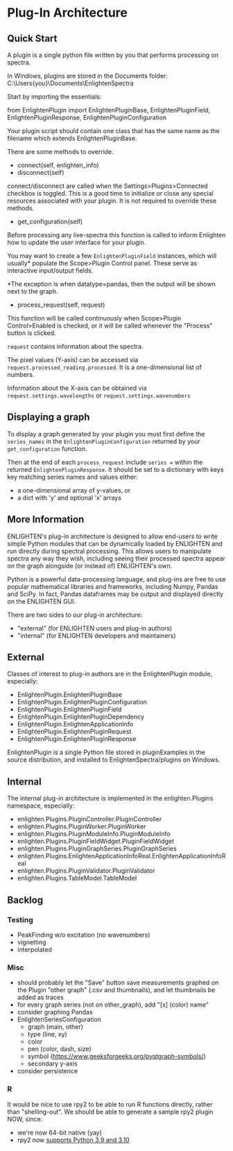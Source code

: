 # Plug-In Architecture

## Quick Start

A plugin is a single python file written by you that performs processing on spectra.

In Windows, plugins are stored in the Documents folder: C:\Users\{you}\Documents\EnlightenSpectra

Start by importing the essentials:

  from EnlightenPlugin import EnlightenPluginBase, EnlightenPluginField, EnlightenPluginResponse, EnlightenPluginConfiguration

Your plugin script should contain one class that has the same name as the filename which extends EnlightenPluginBase.

There are some methods to override.

- connect(self, enlighten_info)
- disconnect(self)

connect/disconnect are called when the Settings>Plugins>Connected checkbox is toggled. This is a good time to initialize or close any special resources associated with your plugin. It is not required to override these methods.

- get_configuration(self)

Before processing any live-spectra this function is called to inform Enlighten how to update the user interface for your plugin. 

You may want to create a few `EnlightenPluginField` instances, which will usually* populate the Scope>Plugin Control panel. These serve as interactive input/output fields.

*The exception is when datatype=pandas, then the output will be shown next to the graph.

- process_request(self, request)

This function will be called continuously when Scope>Plugin Control>Enabled is checked, or it will be called whenever the "Process" button is clicked.

`request` contains information about the spectra.

The pixel values (Y-axis) can be accessed via `request.processed_reading.processed`. It is a one-dimensional list of numbers.

Information about the X-axis can be obtained via `request.settings.wavelengths` or `request.settings.wavenumbers`

## Displaying a graph

To display a graph generated by your plugin you must first define the `series_names` in the `EnlightenPluginConfiguration` returned by your `get_configuration` function.

Then at the end of each `process_request` include `series =` within the returned `EnlightenPluginResponse`. It should be set to a dictionary with keys key matching series names and values either:
- a one-dimensional array of y-values, or
- a dict with 'y' and optional 'x' arrays

## More Information

ENLIGHTEN's plug-in architecture is designed to allow end-users to write simple 
Python modules that can be dynamically loaded by ENLIGHTEN and run directly 
during spectral processing.  This allows users to manipulate spectra any way they
wish, including seeing their processed spectra appear on the graph alongside (or
instead of) ENLIGHTEN's own.

Python is a powerful data-processing language, and plug-ins are free to use 
popular mathematical libraries and frameworks, including Numpy, Pandas and SciPy.
In fact, Pandas dataframes may be output and displayed directly on the ENLIGHTEN
GUI.

There are two sides to our plug-in architecture:

- "external" (for ENLIGHTEN users and plug-in authors)
- "internal" (for ENLIGHTEN developers and maintainers)

## External

Classes of interest to plug-in authors are in the EnlightenPlugin module, 
especially:

- EnlightenPlugin.EnlightenPluginBase
- EnlightenPlugin.EnlightenPluginConfiguration
- EnlightenPlugin.EnlightenPluginField
- EnlightenPlugin.EnlightenPluginDependency
- EnlightenPlugin.EnlightenApplicationInfo
- EnlightenPlugin.EnlightenPluginRequest
- EnlightenPlugin.EnlightenPluginResponse

EnlightenPlugin is a single Python file stored in pluginExamples in the source 
distribution, and installed to EnlightenSpectra/plugins on Windows.

## Internal

The internal plug-in architecture is implemented in the enlighten.Plugins 
namespace, especially:

- enlighten.Plugins.PluginController.PluginController
- enlighten.Plugins.PluginWorker.PluginWorker
- enlighten.Plugins.PluginModuleInfo.PluginModuleInfo
- enlighten.Plugins.PluginFieldWidget.PluginFieldWidget
- enlighten.Plugins.PluginGraphSeries.PluginGraphSeries
- enlighten.Plugins.EnlightenApplicationInfoReal.EnlightenApplicationInfoReal
- enlighten.Plugins.PluginValidator.PluginValidator
- enlighten.Plugins.TableModel.TableModel

## Backlog

### Testing

- PeakFinding w/o excitation (no wavenumbers)
- vignetting
- interpolated

### Misc

- should probably let the "Save" button save measurements graphed on the Plugin 
  "other graph" (.csv and thumbnails), and let thumbnails be added as traces
- for every graph series (not on other\_graph), add "[x] (color) name"
- consider graphing Pandas
- EnlightenSeriesConfiguration
    - graph (main, other)
    - type (line, xy)
    - color
    - pen (color, dash, size)
    - symbol (https://www.geeksforgeeks.org/pyqtgraph-symbols/)
    - secondary y-axis
- consider persistence 

### R

It would be nice to use rpy2 to be able to run R functions directly, rather than
"shelling-out".  We should be able to generate a sample rpy2 plugin NOW, since:

- we're now 64-bit native (yay)
- rpy2 now [supports Python 3.9 and 3.10](https://github.com/rpy2/rpy2/pull/853)
